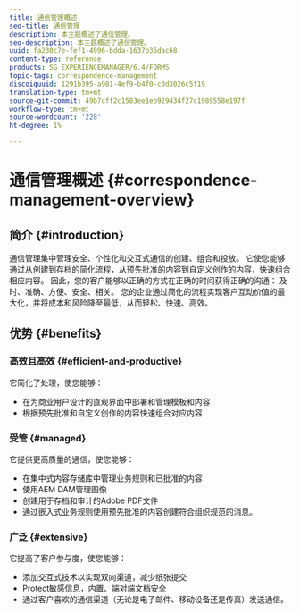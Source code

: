 ```yaml
---
title: 通信管理概述
seo-title: 通信管理
description: 本主题概述了通信管理。
seo-description: 本主题概述了通信管理。
uuid: fa230c7e-fef1-4996-bdda-1637b36dac68
content-type: reference
products: SG_EXPERIENCEMANAGER/6.4/FORMS
topic-tags: correspondence-management
discoiquuid: 1291b395-a981-4ef9-b4f0-c0d3026c5f19
translation-type: tm+mt
source-git-commit: 49b7cff2c1583ee1eb929434f27c1989558e197f
workflow-type: tm+mt
source-wordcount: '228'
ht-degree: 1%

---
```



# 通信管理概述 {#correspondence-management-overview}

## 简介 {#introduction}

通信管理集中管理安全、个性化和交互式通信的创建、组合和投放。 它使您能够通过从创建到存档的简化流程，从预先批准的内容到自定义创作的内容，快速组合相应内容。 因此，您的客户能够以正确的方式在正确的时间获得正确的沟通： 及时、准确、方便、安全、相关。 您的企业通过简化的流程实现客户互动价值的最大化，并将成本和风险降至最低，从而轻松、快速、高效。

## 优势 {#benefits}

### 高效且高效 {#efficient-and-productive}

它简化了处理，使您能够：

* 在为商业用户设计的直观界面中部署和管理模板和内容
* 根据预先批准和自定义创作的内容快速组合对应内容

### 受管 {#managed}

它提供更高质量的通信，使您能够：

* 在集中式内容存储库中管理业务规则和已批准的内容
* 使用AEM DAM管理图像
* 创建用于存档和审计的Adobe PDF文件
* 通过嵌入式业务规则使用预先批准的内容创建符合组织规范的消息。

### 广泛 {#extensive}

它提高了客户参与度，使您能够：

* 添加交互式技术以实现双向渠道，减少纸张提交
* Protect敏感信息，内置、端对端文档安全
* 通过客户喜欢的通信渠道（无论是电子邮件、移动设备还是传真）发送通信。

